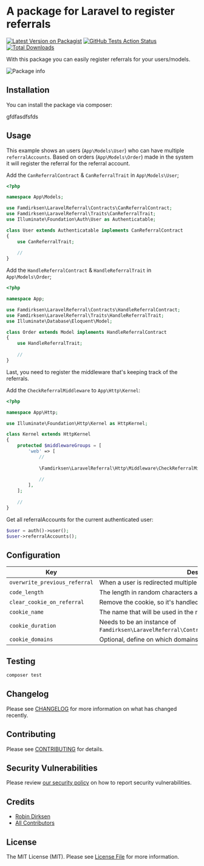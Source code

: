# A package for Laravel to register referrals

[![Latest Version on Packagist](https://img.shields.io/packagist/v/famdirksen/laravel-referral.svg?style=flat-square)](https://packagist.org/packages/famdirksen/laravel-referral)
[![GitHub Tests Action Status](https://img.shields.io/github/workflow/status/famdirksen/laravel-referral/Tests?label=tests)](https://github.com/famdirksen/laravel-referral/actions?query=workflow%3ATests+branch%3Amaster)
[![Total Downloads](https://img.shields.io/packagist/dt/famdirksen/laravel-referral.svg?style=flat-square)](https://packagist.org/packages/famdirksen/laravel-referral)


With this package you can easily register referrals for your users/models.

![Package info](https://banners.beyondco.de/Laravel%20Referral.png?theme=light&packageManager=composer+require&packageName=famdirksen%2Flaravel-referral&pattern=architect&style=style_1&description=Register+referrals+in+your+application+with+ease.&md=1&showWatermark=0&fontSize=100px&images=https%3A%2F%2Flaravel.com%2Fimg%2Flogomark.min.svg)

## Installation

You can install the package via composer:

gfdfasdfsfds
## Usage

This example shows an users (`App\Models\User`) who can have multiple `referralAccounts`. Based on orders (`App\Models\Order`) made in the system it will register the referral for the referral account.

Add the `CanReferralContract` & `CanReferralTrait` in `App\Models\User`;
```php
<?php

namespace App\Models;

use Famdirksen\LaravelReferral\Contracts\CanReferralContract;
use Famdirksen\LaravelReferral\Traits\CanReferralTrait;
use Illuminate\Foundation\Auth\User as Authenticatable;

class User extends Authenticatable implements CanReferralContract
{
    use CanReferralTrait;
    
    //
}
```

Add the `HandleReferralContract` & `HandleReferralTrait` in `App\Models\Order`;
```php
<?php

namespace App;

use Famdirksen\LaravelReferral\Contracts\HandleReferralContract;
use Famdirksen\LaravelReferral\Traits\HandleReferralTrait;
use Illuminate\Database\Eloquent\Model;

class Order extends Model implements HandleReferralContract
{
    use HandleReferralTrait;
    
    //
}
```

Last, you need to register the middleware that's keeping track of the referrals.

Add the `CheckReferralMiddleware` to `App\Http\Kernel`:
```php
<?php

namespace App\Http;

use Illuminate\Foundation\Http\Kernel as HttpKernel;

class Kernel extends HttpKernel
{
    protected $middlewareGroups = [
        'web' => [
            //
            
            \Famdirksen\LaravelReferral\Http\Middleware\CheckReferralMiddleware::class,
            
            //
        ],
    ];
    
    //
}
```

Get all referralAccounts for the current authenticated user:
```php
$user = auth()->user();
$user->referralAccounts();
```

## Configuration

| Key | Description |
|---|---|
| `overwrite_previous_referral` | When a user is redirected multiple times, overwrite the previous referral. |
| `code_length` | The length in random characters a referral token needs to be. |
| `clear_cookie_on_referral` | Remove the cookie, so it's handled only once. |
| `cookie_name` | The name that will be used in the referral cookie registration. |
| `cookie_duration` | Needs to be an instance of `Famdirksen\LaravelReferral\Contracts\ReferralCookieDurationContract`. |
| `cookie_domains` | Optional, define on which domains a cookie needs to be set. |

## Testing

```bash
composer test
```

## Changelog

Please see [CHANGELOG](CHANGELOG.md) for more information on what has changed recently.

## Contributing

Please see [CONTRIBUTING](.github/CONTRIBUTING.md) for details.

## Security Vulnerabilities

Please review [our security policy](../../security/policy) on how to report security vulnerabilities.

## Credits

- [Robin Dirksen](https://github.com/robindirksen1)
- [All Contributors](../../contributors)

## License

The MIT License (MIT). Please see [License File](LICENSE.md) for more information.
